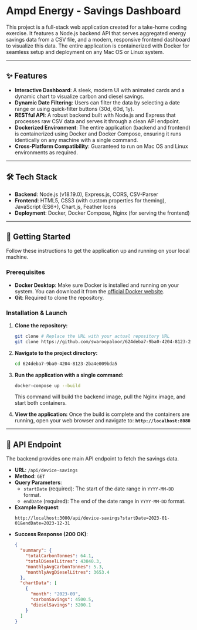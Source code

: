 # Ampd Energy - Savings Dashboard

This project is a full-stack web application created for a take-home coding exercise. It features a Node.js backend API that serves aggregated energy savings data from a CSV file, and a modern, responsive frontend dashboard to visualize this data. The entire application is containerized with Docker for seamless setup and deployment on any Mac OS or Linux system.



---

## ✨ Features

-   **Interactive Dashboard**: A sleek, modern UI with animated cards and a dynamic chart to visualize carbon and diesel savings.
-   **Dynamic Date Filtering**: Users can filter the data by selecting a date range or using quick-filter buttons (30d, 60d, 1y).
-   **RESTful API**: A robust backend built with Node.js and Express that processes raw CSV data and serves it through a clean API endpoint.
-   **Dockerized Environment**: The entire application (backend and frontend) is containerized using Docker and Docker Compose, ensuring it runs identically on any machine with a single command.
-   **Cross-Platform Compatibility**: Guaranteed to run on Mac OS and Linux environments as required.

---

## 🛠️ Tech Stack

-   **Backend**: Node.js (v18.19.0), Express.js, CORS, CSV-Parser
-   **Frontend**: HTML5, CSS3 (with custom properties for theming), JavaScript (ES6+), Chart.js, Feather Icons
-   **Deployment**: Docker, Docker Compose, Nginx (for serving the frontend)

---

## 🚀 Getting Started

Follow these instructions to get the application up and running on your local machine.

### Prerequisites

-   **Docker Desktop**: Make sure Docker is installed and running on your system. You can download it from the [official Docker website](https://www.docker.com/products/docker-desktop/).
-   **Git**: Required to clone the repository.

### Installation & Launch

1.  **Clone the repository:**
    ```bash
    git clone # Replace the URL with your actual repository URL
    git clone https://github.com/swaroopaloor/624deba7-9ba0-4204-8123-2ba4e009bda5
    ```

2.  **Navigate to the project directory:**
    ```bash
    cd 624deba7-9ba0-4204-8123-2ba4e009bda5
    ```

3.  **Run the application with a single command:**
    ```bash
    docker-compose up --build
    ```
    This command will build the backend image, pull the Nginx image, and start both containers.

4.  **View the application:**
    Once the build is complete and the containers are running, open your web browser and navigate to:
    **`http://localhost:8080`**

---

## 📝 API Endpoint

The backend provides one main API endpoint to fetch the savings data.

-   **URL**: `/api/device-savings`
-   **Method**: `GET`
-   **Query Parameters**:
    -   `startDate` (required): The start of the date range in `YYYY-MM-DD` format.
    -   `endDate` (required): The end of the date range in `YYYY-MM-DD` format.
-   **Example Request**:
    ```
    http://localhost:3000/api/device-savings?startDate=2023-01-01&endDate=2023-12-31
    ```
-   **Success Response (200 OK)**:
    ```json
    {
      "summary": {
        "totalCarbonTonnes": 64.1,
        "totalDieselLitres": 43840.3,
        "monthlyAvgCarbonTonnes": 5.3,
        "monthlyAvgDieselLitres": 3653.4
      },
      "chartData": [
        {
          "month": "2023-09",
          "carbonSavings": 4500.5,
          "dieselSavings": 3200.1
        }
      ]
    }
    ```
